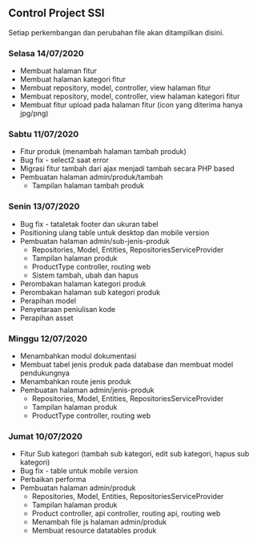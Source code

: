 ## Control Project SSI

Setiap perkembangan dan perubahan file akan ditampilkan disini.

<h3><b>Selasa 14/07/2020</b></h3>

<ul> 
    <li>Membuat halaman fitur</li>
    <li>Membuat halaman kategori fitur</li>
    <li>Membuat repository, model, controller, view halaman fitur</li>
    <li>Membuat repository, model, controller, view halaman kategori fitur</li>
    <li>Membuat fitur upload pada halaman fitur (icon yang diterima hanya jpg/png)</li>
</ul>

<h3><b>Sabtu 11/07/2020</b></h3>

<ul> 
    <li>Fitur produk (menambah halaman tambah produk)</li>
    <li>Bug fix - select2 saat error</li>
    <li>Migrasi fitur tambah dari ajax menjadi tambah secara PHP based</li>
    <li>
        Pembuatan halaman admin/produk/tambah
        <ul>
            <li>Tampilan halaman tambah produk</li>
        </ul>
    </li>
</ul>

<h3><b>Senin 13/07/2020</b></h3>

<ul> 
    <li>Bug fix - tataletak footer dan ukuran tabel</li>
    <li>Positioning ulang table untuk desktop dan mobile version</li>
    <li>
        Pembuatan halaman admin/sub-jenis-produk
        <ul>
            <li>Repositories, Model, Entities, RepositoriesServiceProvider</li>
            <li>Tampilan halaman produk</li>
            <li>ProductType controller, routing web</li>
            <li>Sistem tambah, ubah dan hapus</li>
        </ul>
    </li>
    <li>Perombakan halaman kategori produk</li>
    <li>Perombakan halaman sub kategori produk</li>
    <li>Perapihan model</li>
    <li>Penyetaraan peniulisan kode</li>
    <li>Perapihan asset</li>
</ul>

<h3><b>Minggu 12/07/2020</b></h3>

<ul> 
    <li>Menambahkan modul dokumentasi</li>
    <li>Membuat tabel jenis produk pada database dan membuat model pendukungnya</li>
    <li>Menambahkan route jenis produk</li>
    <li>
        Pembuatan halaman admin/jenis-produk
        <ul>
            <li>Repositories, Model, Entities, RepositoriesServiceProvider</li>
            <li>Tampilan halaman produk</li>
            <li>ProductType controller, routing web</li>
        </ul>
    </li>
</ul>

<h3><b>Jumat 10/07/2020</b></h3>

<ul> 
    <li>Fitur Sub kategori (tambah sub kategori, edit sub kategori, hapus sub kategori)</li>
    <li>Bug fix - table untuk mobile version</li>
    <li>Perbaikan performa </li>
    <li>
        Pembuatan halaman admin/produk
        <ul>
            <li>Repositories, Model, Entities, RepositoriesServiceProvider</li>
            <li>Tampilan halaman produk</li>
            <li>Product controller, api controller, routing api, routing web</li>
            <li>Menambah file js halaman admin/produk</li>
            <li>Membuat resource datatables produk</li>
        </ul>
    </li>
</ul>
